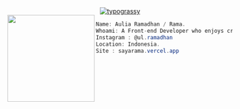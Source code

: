 <div align="center">
<a href="https://github.com/kawarimidoll/typograssy">
    <img alt="typograssy" src="https://typograssy.deno.dev/api?text=Hello%20Friend...&l0=none&l1=82d9d0&l2=027353&l3=038c4c&l4=01402e&bg=none&frame=none&speed=100&comment=">
</a>

</div>

<img align="left" src="https://i.imgur.com/JvFFGQA.png" width="195px"/> 

```csharp
Name: Aulia Ramadhan / Rama. 
Whoami: A Front-end Developer who enjoys creating side projects and is curious about new things. I commonly use React, TailwindCSS, and NodeJS in my work.
Instagram : @ul.ramadhan
Location: Indonesia.
Site : sayarama.vercel.app 

```


